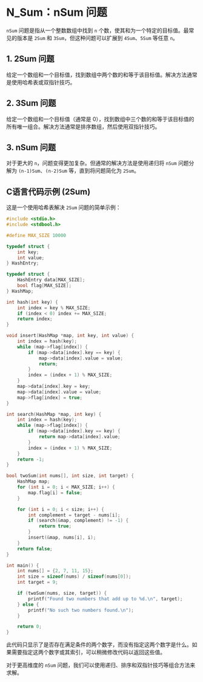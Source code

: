 # N_Sum：nSum 问题

`nSum` 问题是指从一个整数数组中找到 `n` 个数，使其和为一个特定的目标值。最常见的版本是 `2Sum` 和 `3Sum`，但这种问题可以扩展到 `4Sum`、`5Sum` 等任意 `n`。

## 1. 2Sum 问题

给定一个数组和一个目标值，找到数组中两个数的和等于该目标值。解决方法通常是使用哈希表或双指针技巧。

## 2. 3Sum 问题

给定一个数组和一个目标值（通常是 0），找到数组中三个数的和等于该目标值的所有唯一组合。解决方法通常是排序数组，然后使用双指针技巧。

## 3. nSum 问题

对于更大的 `n`，问题变得更加复杂。但通常的解决方法是使用递归将 `nSum` 问题分解为 `(n-1)Sum`、`(n-2)Sum` 等，直到将问题简化为 `2Sum`。

## C语言代码示例 (2Sum)

这是一个使用哈希表解决 `2Sum` 问题的简单示例：

```c
#include <stdio.h>
#include <stdbool.h>

#define MAX_SIZE 10000

typedef struct {
    int key;
    int value;
} HashEntry;

typedef struct {
    HashEntry data[MAX_SIZE];
    bool flag[MAX_SIZE];
} HashMap;

int hash(int key) {
    int index = key % MAX_SIZE;
    if (index < 0) index += MAX_SIZE;
    return index;
}

void insert(HashMap *map, int key, int value) {
    int index = hash(key);
    while (map->flag[index]) {
        if (map->data[index].key == key) {
            map->data[index].value = value;
            return;
        }
        index = (index + 1) % MAX_SIZE;
    }
    map->data[index].key = key;
    map->data[index].value = value;
    map->flag[index] = true;
}

int search(HashMap *map, int key) {
    int index = hash(key);
    while (map->flag[index]) {
        if (map->data[index].key == key) {
            return map->data[index].value;
        }
        index = (index + 1) % MAX_SIZE;
    }
    return -1;
}

bool twoSum(int nums[], int size, int target) {
    HashMap map;
    for (int i = 0; i < MAX_SIZE; i++) {
        map.flag[i] = false;
    }

    for (int i = 0; i < size; i++) {
        int complement = target - nums[i];
        if (search(&map, complement) != -1) {
            return true;
        }
        insert(&map, nums[i], i);
    }
    return false;
}

int main() {
    int nums[] = {2, 7, 11, 15};
    int size = sizeof(nums) / sizeof(nums[0]);
    int target = 9;

    if (twoSum(nums, size, target)) {
        printf("Found two numbers that add up to %d.\n", target);
    } else {
        printf("No such two numbers found.\n");
    }

    return 0;
}
```

此代码只显示了是否存在满足条件的两个数字，而没有指定这两个数字是什么。如果需要指定这两个数字或其索引，可以稍微修改代码以返回这些值。

对于更高维度的 `nSum` 问题，我们可以使用递归、排序和双指针技巧等组合方法来求解。
